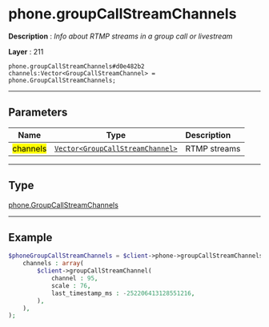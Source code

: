 # phone.groupCallStreamChannels

**Description** : *Info about RTMP streams in a group call or livestream*

**Layer** : 211

```tl
phone.groupCallStreamChannels#d0e482b2 channels:Vector<GroupCallStreamChannel> = phone.GroupCallStreamChannels;
```

---

## Parameters

| Name | Type | Description |
| :---: | :---: | :--- |
| <mark>channels</mark> | [`Vector<GroupCallStreamChannel>`](type/GroupCallStreamChannel) | RTMP streams |

---

## Type

[phone.GroupCallStreamChannels](type/phone.GroupCallStreamChannels)

---

## Example

```php
$phoneGroupCallStreamChannels = $client->phone->groupCallStreamChannels(
	channels : array(
		$client->groupCallStreamChannel(
			channel : 95,
			scale : 76,
			last_timestamp_ms : -252206413128551216,
		),
	),
);
```